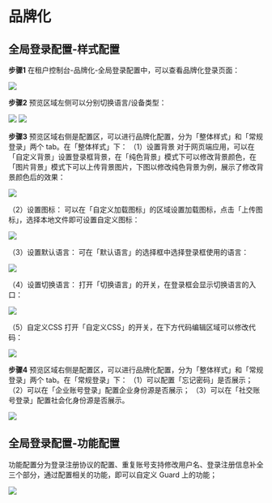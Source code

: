 # 品牌化

<LastUpdated/>

## 全局登录配置-样式配置

**步骤1** 在租户控制台-品牌化-全局登录配置中，可以查看品牌化登录页面：

![](./images/tenant-branding-1.png)

**步骤2** 预览区域左侧可以分别切换语言/设备类型：

![](./images/tenant-branding-2.png)
![](./images/tenant-branding-3.png)

**步骤3** 预览区域右侧是配置区，可以进行品牌化配置，分为「整体样式」和「常规登录」两个 tab。在「整体样式」下：
（1）设置背景
对于网页端应用，可以在「自定义背景」设置登录框背景，在「纯色背景」模式下可以修改背景颜色，在「图片背景」模式下可以上传背景图片，下图以修改纯色背景为例，展示了修改背景颜色后的效果：

![](./images/tenant-branding-4.png)

（2）设置图标：
可以在「自定义加载图标」的区域设置加载图标，点击「上传图标」，选择本地文件即可设置自定义图标：

![](./images/tenant-branding-5.png)

（3）设置默认语言：
可在「默认语言」的选择框中选择登录框使用的语言：

![](./images/tenant-branding-6.png)

（4）设置切换语言：
打开「切换语言」的开关，在登录框会显示切换语言的入口：

![](./images/tenant-branding-7.png)

（5）自定义CSS
打开「自定义CSS」的开关，在下方代码编辑区域可以修改代码：

![](./images/tenant-branding-8.png)

**步骤4** 预览区域右侧是配置区，可以进行品牌化配置，分为「整体样式」和「常规登录」两个 tab。在「常规登录」下：
（1）可以配置「忘记密码」是否展示；
（2）可以在「企业账号登录」配置企业身份源是否展示；
（3）可以在「社交账号登录」配置社会化身份源是否展示。

![](./images/tenant-branding-9.png)

## 全局登录配置-功能配置

功能配置分为登录注册协议的配置、重复账号支持修改用户名、登录注册信息补全三个部分，通过配置相关的功能，即可以自定义 Guard 上的功能；

![](./images/tenant-branding-10.png)








